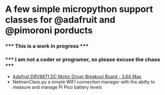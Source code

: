 # A few simple micropython support classes for @adafruit and @pimoroni porducts

### *** This is a work in progress ***

### *** I am not a coder or programer, so please excuse the chaos ***

- [Adafruit DRV8871 DC Motor Driver Breakout Board - 3.6A Max](https://shop.pimoroni.com/products/adafruit-drv8871-dc-motor-driver-breakout-board-3-6a-max)
- NetmanClass.py a simple WIFI connection manager with the abilty to measure and manage Pi Pico battery levels 




